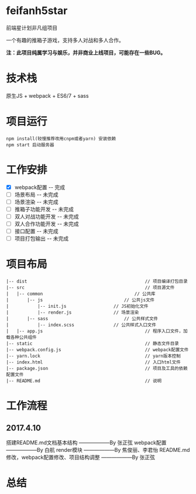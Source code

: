 # feifanh5star
前端星计划非凡组项目


一个有趣的推箱子游戏，支持多人对战和多人合作。


__注：此项目纯属学习与娱乐，并非商业上线项目，可能存在一些BUG。__

# 技术栈
原生JS + webpack + ES6/7 + sass 

# 项目运行
```
npm install(较慢推荐改用cnpm或者yarn) 安装依赖
npm start 启动服务器

```
# 工作安排
- [x] webpack配置 -- 完成
- [ ] 场景布局 -- 未完成
- [ ] 场景渲染 -- 未完成
- [ ] 推箱子功能开发 -- 未完成
- [ ] 双人对战功能开发 -- 未完成
- [ ] 双人合作功能开发 -- 未完成
- [ ] 接口配置 -- 未完成
- [ ] 项目打包输出 -- 未完成

# 项目布局
```
|-- dist                                             // 项目编译打包目录
|-- src                                              // 项目源文件		
|	|-- common                                   // 公共库
|		|-- js                               // 公共js文件
|			|-- init.js                  // JS初始化文件
|			|-- render.js                // 场景渲染
|		|-- sass                             // 公共样式文件
|			|-- index.scss               // 公共样式入口文件
|   |-- app.js                                       // 程序入口文件，加载各种公共组件
|-- static                                           // 静态文件目录
|-- webpack.config.js                                // webpack配置文件
|-- yarn.lock                                        // yarn版本控制
|-- index.html                                       // 入口html文件
|-- package.json                                     // 项目及工具的依赖配置文件
|-- README.md                                        // 说明

```

# 工作流程

## 2017.4.10
搭建README.md文档基本结构		——————By 张正弦
webpack配置		——————By 白航
render模块		——————By 焦俊丽、李君怡
README.md修改，webpack配置修改、项目结构调整		——————By 张正弦

# 总结
